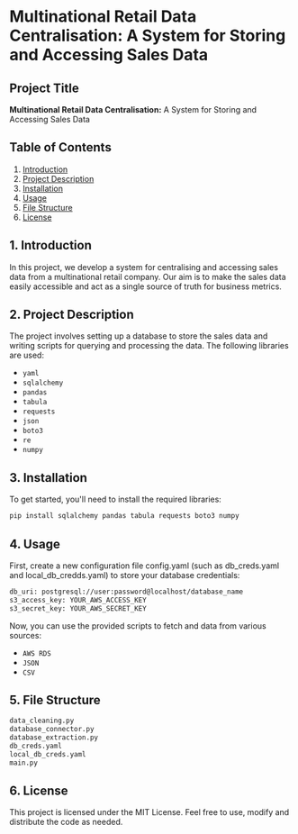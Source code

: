 # Multinational Retail Data Centralisation: A System for Storing and Accessing Sales Data

## Project Title
**Multinational Retail Data Centralisation:** A System for Storing and Accessing Sales Data

## Table of Contents
1. [Introduction](#introduction)
2. [Project Description](#project-description)
3. [Installation](#installation)
4. [Usage](#usage)
5. [File Structure](#file-structure)
6. [License](#license)

## 1. Introduction
In this project, we develop a system for centralising and accessing sales data from a multinational retail company. Our aim is to make the sales data easily accessible and act as a single source of truth for business metrics.

## 2. Project Description
The project involves setting up a database to store the sales data and writing scripts for querying and processing the data. The following libraries are used:
- `yaml`
- `sqlalchemy`
- `pandas`
- `tabula`
- `requests`
- `json`
- `boto3`
- `re`
- `numpy`

## 3. Installation
To get started, you'll need to install the required libraries:
```bash
pip install sqlalchemy pandas tabula requests boto3 numpy
```

## 4. Usage
First, create a new configuration file config.yaml (such as db_creds.yaml and local_db_credds.yaml) to store your database credentials:
```bash
db_uri: postgresql://user:password@localhost/database_name
s3_access_key: YOUR_AWS_ACCESS_KEY
s3_secret_key: YOUR_AWS_SECRET_KEY
```
Now, you can use the provided scripts to fetch and data from various sources:
- `AWS RDS`
- `JSON`
- `CSV`

## 5. File Structure
```bash
data_cleaning.py
database_connector.py
database_extraction.py
db_creds.yaml
local_db_creds.yaml
main.py
```

## 6. License
This project is licensed under the MIT License. Feel free to use, modify and distribute the code as needed.
